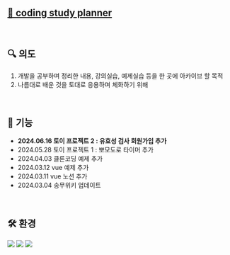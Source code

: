
## [📒 coding study planner](https://mightyantgirl.github.io/codestudy/)

<br>


🔍 의도
---
1. 개발을 공부하며 정리한 내용, 강의실습, 예제실습 등을 한 곳에 아카이브 할 목적
2. 나름대로 배운 것을 토대로 응용하며 체화하기 위해

<br>

📣 기능
---
- **2024.06.16 토이 프로젝트 2 : 유효성 검사 회원가입 추가**
- 2024.05.28 토이 프로젝트 1 : 뽀모도로 타이머 추가
- 2024.04.03 클론코딩 예제 추가
- 2024.03.12 vue 예제 추가
- 2024.03.11 vue 노션 추가
- 2024.03.04 송무위키 업데이트



<br>

🛠 환경
---
<img src="https://img.shields.io/badge/HTML-E34F26?style=flat-square&logo=html5&logoColor=white"/> <img src="https://img.shields.io/badge/CSS-1572B6?style=flat-square&logo=css3&logoColor=white"/> <img src="https://img.shields.io/badge/javascript-F7DF1E?style=flat-square&logo=javascript&logoColor=white"/>

